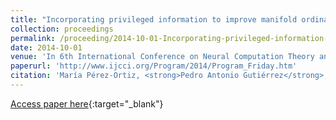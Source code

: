 ```yaml
---
title: "Incorporating privileged information to improve manifold ordinal regression"
collection: proceedings
permalink: /proceeding/2014-10-01-Incorporating-privileged-information-to-improve-manifold-ordinal-regression
date: 2014-10-01
venue: 'In 6th International Conference on Neural Computation Theory and Applications (NCTA2014)'
paperurl: 'http://www.ijcci.org/Program/2014/Program_Friday.htm'
citation: 'María Pérez-Ortiz, <strong>Pedro Antonio Gutiérrez</strong>, César Hervás-Martínez, &quot;Incorporating privileged information to improve manifold ordinal regression.&quot; In 6th International Conference on Neural Computation Theory and Applications (NCTA2014), 2014, Roma (Italy), pp.187-194.'
---
```

[Access paper here](http://www.ijcci.org/Program/2014/Program_Friday.htm){:target="_blank"}
